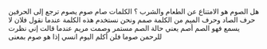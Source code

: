 ‏هل الصوم هو الامتناع عن الطعام والشرب ؟
‏الكلمات صام صوم يصوم ترجع إلى الحرفين حرف الصاد وحرف الميم من الكلمة صمم ونحن نستخدم هذه الكلمة عندما نقول فلان لا يسمع فهو الصم أصم يعني حالة الصم مستمر 
‏وصمت مريم عندما قالت إني نظرت للرحمن صوما فلن أكلم اليوم انسي إذا هو صوم بمعنى 

